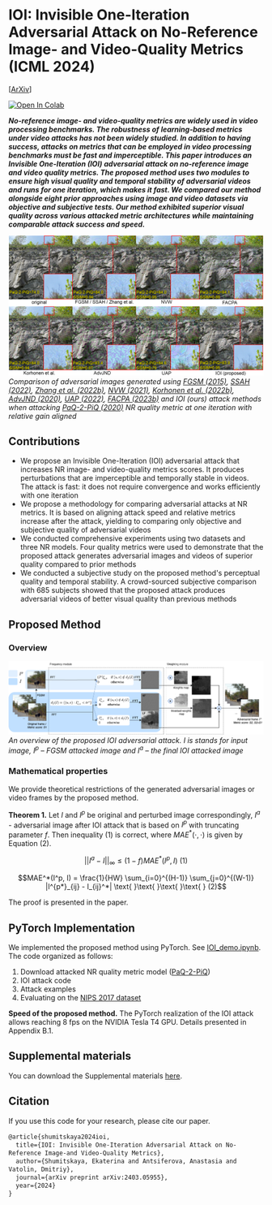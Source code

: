 IOI: Invisible One-Iteration Adversarial Attack on No-Reference Image- and Video-Quality Metrics (ICML 2024)
==============
[[ArXiv](https://arxiv.org/abs/2403.05955)]

[![Open In Colab](https://colab.research.google.com/assets/colab-badge.svg)](https://drive.google.com/file/d/1Pn0yq5HHXb0GSLJTkmGyhA9iubOd9K1-/view?usp=sharing)

***No-reference image- and video-quality metrics are widely used in video processing benchmarks. The robustness of learning-based metrics under video attacks has not been widely studied. In addition to having success, attacks on metrics that can be employed in video processing benchmarks must be fast and imperceptible. This paper introduces an Invisible One-Iteration (IOI) adversarial attack on no-reference image and video quality metrics. The proposed method uses two modules to ensure high visual quality and temporal stability of adversarial videos and runs for one iteration, which makes it fast. We compared our method alongside eight prior approaches using image and video datasets via objective and subjective tests. Our method exhibited superior visual quality across various attacked metric architectures while maintaining comparable attack success and speed.***

![](./info_ims/comparison.png)
*Comparison of adversarial images generated using [FGSM (2015)](http://arxiv.org/abs/1412.6572), [SSAH (2022)](https://openaccess.thecvf.com/content/CVPR2022/html/Luo_Frequency-Driven_Imperceptible_Adversarial_Attack_on_Semantic_Similarity_CVPR_2022_paper.html), [Zhang et al. (2022b)](https://openreview.net/forum?id=3AV_53iRfTi), [NVW (2021)](https://openreview.net/forum?id=rq2hMS4OaUX), [Korhonen et al. (2022b)](https://dl.acm.org/doi/abs/10.1145/3552469.3555715), [AdvJND (2020)](http://link.springer.com/10.1007/978-3-030-62460-6_42), [UAP (2022)](https://bmvc2022.mpi-inf.mpg.de/790/), [FACPA (2023b)](https://openreview.net/forum?id=xKf-LSD2-Jg) and IOI (ours) attack methods when attacking [PaQ-2-PiQ (2020)](https://github.com/baidut/paq2piq) NR quality metric at one iteration with relative gain aligned*

## Contributions

* We propose an Invisible One-Iteration (IOI) adversarial attack that increases NR image- and video-quality metrics scores. It produces perturbations that are imperceptible and temporally stable in videos. The attack is fast: it does not require convergence and works efficiently with one iteration
* We propose a methodology for comparing adversarial attacks at NR metrics. It is based on aligning attack speed and relative metrics increase after the attack, yielding to comparing only objective and subjective quality of adversarial videos
* We conducted comprehensive experiments using two datasets and three NR models. Four quality metrics were used to demonstrate that the proposed attack generates adversarial images and videos of superior quality compared to prior methods
* We conducted a subjective study on the proposed method's perceptual quality and temporal stability. A crowd-sourced subjective comparison with 685 subjects showed that the proposed attack produces adversarial videos of better visual quality than previous methods

## Proposed Method

### Overview

![](./info_ims/scheme.png)
*An overview of the proposed IOI adversarial attack. $I$ is stands for input image, $I^p$ – FGSM attacked image and $I^a$ – the final IOI attacked image*

### Mathematical properties
We provide theoretical restrictions of the generated adversarial images or video frames by the proposed method.

**Theorem 1.** Let $I$ and $I^p$ be original and perturbed image correspondingly, $I^a$ - adversarial image after IOI attack that is based on $I^p$ with truncating parameter $f$. Then inequality (1) is correct, where $MAE^*(\cdot, \cdot)$ is given by Equation (2).

```math
||I^a - I||_{\infty} \leq (1-f) MAE^*(I^p, I) \text{ }\text{ }\text{ }\text{ }  (1)
```

```math
MAE^*(I^p, I) = \frac{1}{HW} \sum_{i=0}^{(H-1)} \sum_{j=0}^{(W-1)} |I^{p*}_{ij} - I_{ij}^*| \text{ }\text{ }\text{ }\text{ }  (2)
```

The proof is presented in the paper.

## PyTorch Implementation
We implemented the proposed method using PyTorch. See [IOI_demo.ipynb](https://github.com/katiashh/ioi-attack/blob/main/IOI_demo.ipynb). 
The code organized as follows:
1. Download attacked NR quality metric model ([PaQ-2-PiQ](https://github.com/baidut/paq2piq))
2. IOI attack code
3. Attack examples
4. Evaluating on the [NIPS 2017 dataset](https://www.kaggle.com/datasets/google-brain/nips-2017-adversarial-learning-development-set)

**Speed of the proposed method.** The PyTorch realization of the IOI attack allows reaching 8 fps on the NVIDIA Tesla T4 GPU. Details presented in Appendix B.1.

## Supplemental materials
You can download the Supplemental materials [here](https://drive.google.com/file/d/1nrvV70Q4W0vh-2FdWrXHUhMDzYcI6zY1/view?usp=drive_link).

## Citation

If you use this code for your research, please cite our paper.

```
@article{shumitskaya2024ioi,
  title={IOI: Invisible One-Iteration Adversarial Attack on No-Reference Image-and Video-Quality Metrics},
  author={Shumitskaya, Ekaterina and Antsiferova, Anastasia and Vatolin, Dmitriy},
  journal={arXiv preprint arXiv:2403.05955},
  year={2024}
}
```
